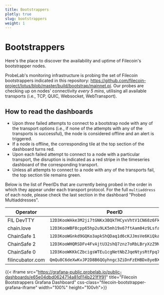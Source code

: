 ```yaml
---
title: Bootstrappers
plotly: true
slug: bootstrappers
weight: 1
---
```


# Bootstrappers

Here's the place to discover the availability and uptime of Filecoin's bootstrapper nodes.

ProbeLab's monitoring infrastructure is probing the set of Filecoin bootstrappers indicated in this repository: https://github.com/filecoin-project/lotus/blob/master/build/bootstrap/mainnet.pi. Our probes are checking up on nodes' connectivity _every 5 mins_, utilising all available transports (i.e., TCP, QUIC, Websocket, WebTransport).

## How to read the dashboards

- Upon _three_ failed attempts to connect to a bootstrap node with any of the transport options (i.e., if none of the attempts with any of the transports is successful), the node is considered offline and an alert is triggered.
- If a node is offline, the corresponding tile at the top section of the dashboard turns red.
- Upon each failed attempt to connect to a node with a particular transport, the disruption is indicated as a red stripe in the timeseries dashboard of the corresponding transport.
- Unless all attempts to connect to a node with any of the transports fail, the top section tile remains green.

Below is the list of PeerIDs that are currently being probed in the order in which they appear under each transport protocol. For the full `multiaddress` of each node, please check the last section in the dashboard "Probed Multiaddresses".

| Operator| PeerID |
|---|---|
|FIL DevTTY| `12D3KooWAke3M2ji7tGNKx3BQkTHCyxVhtV1CN68z6Fkrpmfr37F`|
|chain.love| `12D3KooWBF8cpp65hp2u9LK5mh19x67ftAam84z9LsfaquTDSBpt`|
|ChainSafe 1| `12D3KooWGnkd9GQKo3apkShQDaq1d6cKJJmsVe6KiQkacUk1T8oZ`|
|ChainSafe 2| `12D3KooWHQRSDFv4FvAjtU32shQ7znz7oRbLBryXzZ9NMK2feyyH`|
|ChainSafe 0| `12D3KooWKKkCZbcigsWTEu1cgNetNbZJqeNtysRtFpq7DTqw3eqH`|
|filincubator.com| `QmQu8C6deXwKvJP2D8B6QGyhngc3ZiDnFzEHBDx8yeBXST`|
	
{{< iframe src="https://grafana-public.probelab.io/public-dashboards/e65e04dbd0624714a81d114b221f1f91" title="Filecoin Bootstrappers Grafana Dashboard" css-class="filecoin-bootstrapper-grafana-iframe" width="100%" height="100vh">}}
